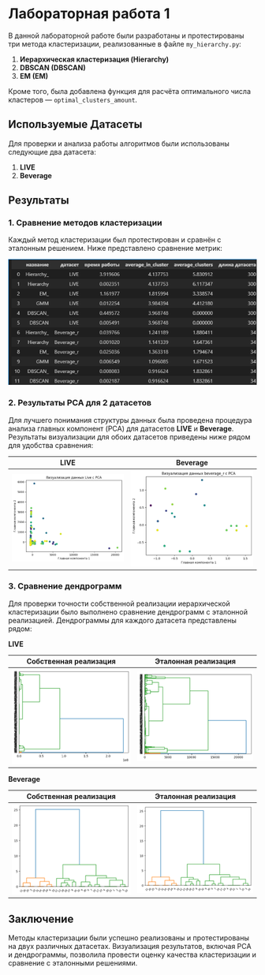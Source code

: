 # Лабораторная работа 1

В данной лабораторной работе были разработаны и протестированы три метода кластеризации, реализованные в файле `my_hierarchy.py`:

1. **Иерархическая кластеризация (Hierarchy)**
2. **DBSCAN (DBSCAN)**
3. **EM (EM)**

Кроме того, была добавлена функция для расчёта оптимального числа кластеров — `optimal_clusters_amount`.

## Используемые Датасеты

Для проверки и анализа работы алгоритмов были использованы следующие два датасета:

1. **LIVE**
2. **Beverage**

## Результаты

### 1. Сравнение методов кластеризации

Каждый метод кластеризации был протестирован и сравнён с эталонным решением. Ниже представлено сравнение метрик:

![Результаты кластеризации](image.png)

### 2. Результаты PCA для 2 датасетов

Для лучшего понимания структуры данных была проведена процедура анализа главных компонент (PCA) для датасетов **LIVE** и **Beverage**. Результаты визуализации для обоих датасетов приведены ниже рядом для удобства сравнения:

| LIVE | Beverage |
|------|----------|
| ![PCA для датасета LIVE](pca_live.png) | ![PCA для датасета Beverage](pca_beverage.png) |

### 3. Сравнение дендрограмм

Для проверки точности собственной реализации иерархической кластеризации было выполнено сравнение дендрограмм с эталонной реализацией. Дендрограммы для каждого датасета представлены рядом:

**LIVE**

| Собственная реализация | Эталонная реализация |
|------------------------|----------------------|
| ![Дендрограмма для собственной реализации датасета LIVE](dendrogram_custom_live.png) | ![Дендрограмма для эталонной реализации датасета LIVE](dendrogram_reference_live.png) |

**Beverage**

| Собственная реализация | Эталонная реализация |
|------------------------|----------------------|
| ![Дендрограмма для собственной реализации датасета Beverage](dendrogram_custom_Beverage.png) | ![Дендрограмма для эталонной реализации датасета Beverage](dendrogram_reference_Beverage.png) |

## Заключение

Методы кластеризации были успешно реализованы и протестированы на двух различных датасетах. Визуализация результатов, включая PCA и дендрограммы, позволила провести оценку качества кластеризации и сравнение с эталонными решениями.